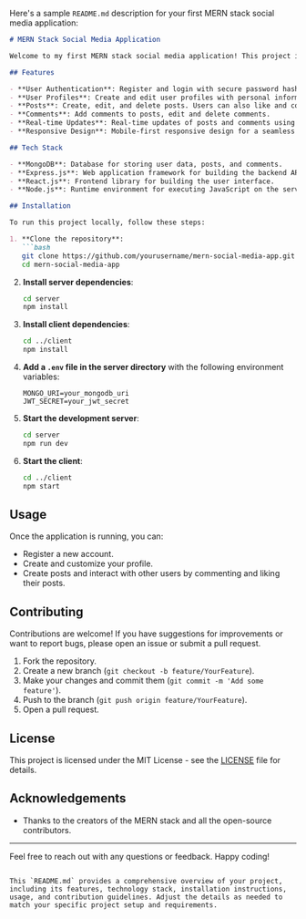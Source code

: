 
Here's a sample `README.md` description for your first MERN stack social media application:

```markdown
# MERN Stack Social Media Application

Welcome to my first MERN stack social media application! This project is a full-stack social media platform that allows users to register, create profiles, make posts, comment on others' posts, and interact with other users.

## Features

- **User Authentication**: Register and login with secure password hashing.
- **User Profiles**: Create and edit user profiles with personal information and a profile picture.
- **Posts**: Create, edit, and delete posts. Users can also like and comment on posts.
- **Comments**: Add comments to posts, edit and delete comments.
- **Real-time Updates**: Real-time updates of posts and comments using WebSockets.
- **Responsive Design**: Mobile-first responsive design for a seamless user experience on all devices.

## Tech Stack

- **MongoDB**: Database for storing user data, posts, and comments.
- **Express.js**: Web application framework for building the backend API.
- **React.js**: Frontend library for building the user interface.
- **Node.js**: Runtime environment for executing JavaScript on the server.

## Installation

To run this project locally, follow these steps:

1. **Clone the repository**:
   ```bash
   git clone https://github.com/yourusername/mern-social-media-app.git
   cd mern-social-media-app
   ```

2. **Install server dependencies**:
   ```bash
   cd server
   npm install
   ```

3. **Install client dependencies**:
   ```bash
   cd ../client
   npm install
   ```

4. **Add a `.env` file in the server directory** with the following environment variables:
   ```env
   MONGO_URI=your_mongodb_uri
   JWT_SECRET=your_jwt_secret
   ```

5. **Start the development server**:
   ```bash
   cd server
   npm run dev
   ```

6. **Start the client**:
   ```bash
   cd ../client
   npm start
   ```

## Usage

Once the application is running, you can:

- Register a new account.
- Create and customize your profile.
- Create posts and interact with other users by commenting and liking their posts.

## Contributing

Contributions are welcome! If you have suggestions for improvements or want to report bugs, please open an issue or submit a pull request.

1. Fork the repository.
2. Create a new branch (`git checkout -b feature/YourFeature`).
3. Make your changes and commit them (`git commit -m 'Add some feature'`).
4. Push to the branch (`git push origin feature/YourFeature`).
5. Open a pull request.

## License

This project is licensed under the MIT License - see the [LICENSE](LICENSE) file for details.

## Acknowledgements

- Thanks to the creators of the MERN stack and all the open-source contributors.

---

Feel free to reach out with any questions or feedback. Happy coding!
```

This `README.md` provides a comprehensive overview of your project, including its features, technology stack, installation instructions, usage, and contribution guidelines. Adjust the details as needed to match your specific project setup and requirements.
